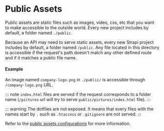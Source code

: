 # Public Assets

Public assets are static files such as images, video, css, etc that you want to make accessible to the outside world. Every new project includes by default, a folder named `./public`.

Because an API may need to serve static assets, every new Strapi project includes by default, a folder named `/public`. Any file located in this directory is accessible if the request's path doesn't match any other defined route and if it matches a public file name.

#### Example

An image named `company-logo.png` in `./public/` is accessible through `/company-logo.png` URL.

::: note
`index.html` files are served if the request corresponds to a folder name (`/pictures` url will try to serve `public/pictures/index.html` file).
:::

::: warning
The dotfiles are not exposed. It means that every files with the names start by `.` such as `.htaccess` or `.gitignore` are not served.
:::

Refer to the [public assets configurations](./configurations.md#Application) for more information.

